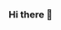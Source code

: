 ### Hi there 👋

<!--
**JSPlacid/JSPlacid** is a ✨ _special_ ✨ repository because its `README.md` (this file) appears on your GitHub profile.

Here are some ideas to get you started:

- 🔭 I’m currently working on ...Fintech project
- 🌱 I’m currently learning ...c language, django, web3 (solidity & blockchain), vue js
- 👯 I’m looking to collaborate on ... website development and blockchain tech
- 🤔 I’m looking for help with ...
- 💬 technologies i use: HTML5, CSS3, javascript (ES6), python, react js
- 📫 How to reach me: ...jsplacid@gmail.com
      https://www.linkedin.com/in/olusegun-ojo-20126a211/
- 😄 Pronouns: ...
- ⚡ Fun fact: ...
-->
